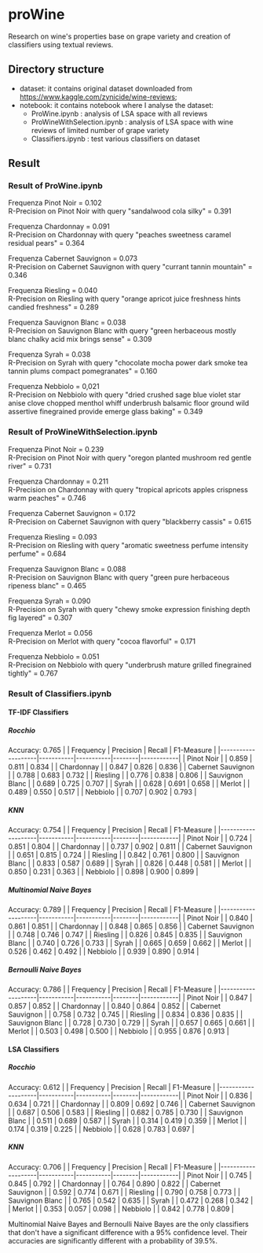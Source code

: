 # proWine
Research on wine's properties base on grape variety and creation of classifiers using textual reviews.

## Directory structure

* dataset: it contains original dataset downloaded from https://www.kaggle.com/zynicide/wine-reviews;
* notebook: it contains notebook where I analyse the dataset:
  * ProWine.ipynb : analysis of LSA space with all reviews
  * ProWineWithSelection.ipynb : analysis of LSA space with wine reviews of limited number of grape variety
  * Classifiers.ipynb : test various classifiers on dataset 

## Result

### Result of ProWine.ipynb
Frequenza Pinot Noir =  0.102  
R-Precision on Pinot Noir with query "sandalwood cola silky" = 0.391

Frequenza Chardonnay =  0.091  
R-Precision on Chardonnay with query "peaches sweetness caramel residual pears" = 0.364

Frequenza Cabernet Sauvignon =  0.073  
R-Precision on Cabernet Sauvignon with query "currant tannin mountain" = 0.346

Frequenza Riesling =  0.040  
R-Precision on Riesling with query "orange apricot juice freshness hints candied freshness" = 0.289

Frequenza Sauvignon Blanc =  0.038  
R-Precision on Sauvignon Blanc with query "green herbaceous mostly blanc chalky acid mix brings sense" = 0.309

Frequenza Syrah =  0.038  
R-Precision on Syrah with query "chocolate mocha power dark smoke tea tannin plums compact pomegranates" = 0.160

Frequenza Nebbiolo = 0,021  
R-Precision on Nebbiolo with query "dried crushed sage blue violet star anise clove chopped menthol whiff underbrush balsamic floor ground wild assertive finegrained provide emerge glass baking" = 0.349

### Result of ProWineWithSelection.ipynb
Frequenza Pinot Noir =  0.239  
R-Precision on Pinot Noir with query "oregon planted mushroom red gentle river" = 0.731

Frequenza Chardonnay =  0.211  
R-Precision on Chardonnay with query "tropical apricots apples crispness warm peaches" = 0.746

Frequenza Cabernet Sauvignon =  0.172  
R-Precision on Cabernet Sauvignon with query "blackberry cassis" = 0.615

Frequenza Riesling =  0.093  
R-Precision on Riesling with query "aromatic sweetness perfume intensity perfume" = 0.684

Frequenza Sauvignon Blanc =  0.088  
R-Precision on Sauvignon Blanc with query "green pure herbaceous ripeness blanc" = 0.465

Frequenza Syrah =  0.090  
R-Precision on Syrah with query "chewy smoke expression finishing depth fig layered" = 0.307

Frequenza Merlot =  0.056  
R-Precision on Merlot with query "cocoa flavorful" = 0.171

Frequenza Nebbiolo = 0.051  
R-Precision on Nebbiolo with query "underbrush mature grilled finegrained tightly" = 0.767

### Result of Classifiers.ipynb
#### TF-IDF Classifiers
##### Rocchio 
Accuracy: 0.765
|                    | Frequency | Precision | Recall | F1-Measure |
|--------------------|-----------|-----------|--------|------------|
| Pinot Noir         |           | 0.859     | 0.811  | 0.834      |
| Chardonnay         |           | 0.847     | 0.826  | 0.836      |
| Cabernet Sauvignon |           | 0.788     | 0.683  | 0.732      |
| Riesling           |           | 0.776     | 0.838  | 0.806      |
| Sauvignon Blanc    |           | 0.689     | 0.725  | 0.707      |
| Syrah              |           | 0.628     | 0.691  | 0.658      |
| Merlot             |           | 0.489     | 0.550  | 0.517      |
| Nebbiolo           |           | 0.707     | 0.902  | 0.793      |

##### KNN 
Accuracy: 0.754
|                    | Frequency | Precision | Recall | F1-Measure |
|--------------------|-----------|-----------|--------|------------|
| Pinot Noir         |           | 0.724     | 0.851  | 0.804      |
| Chardonnay         |           | 0.737     | 0.902  | 0.811      |
| Cabernet Sauvignon |           | 0.651     | 0.815  | 0.724      |
| Riesling           |           | 0.842     | 0.761  | 0.800      |
| Sauvignon Blanc    |           | 0.833     | 0.587  | 0.689      |
| Syrah              |           | 0.826     | 0.448  | 0.581      |
| Merlot             |           | 0.850     | 0.231  | 0.363      |
| Nebbiolo           |           | 0.898     | 0.900  | 0.899      |

##### Multinomial Naive Bayes 
Accuracy: 0.789
|                    | Frequency | Precision | Recall | F1-Measure |
|--------------------|-----------|-----------|--------|------------|
| Pinot Noir         |           | 0.840     | 0.861  | 0.851      |
| Chardonnay         |           | 0.848     | 0.865  | 0.856      |
| Cabernet Sauvignon |           | 0.748     | 0.746  | 0.747      |
| Riesling           |           | 0.826     | 0.845  | 0.835      |
| Sauvignon Blanc    |           | 0.740     | 0.726  | 0.733      |
| Syrah              |           | 0.665     | 0.659  | 0.662      |
| Merlot             |           | 0.526     | 0.462  | 0.492      |
| Nebbiolo           |           | 0.939     | 0.890  | 0.914      |

##### Bernoulli Naive Bayes 
Accuracy: 0.786
|                    | Frequency | Precision | Recall | F1-Measure |
|--------------------|-----------|-----------|--------|------------|
| Pinot Noir         |           | 0.847     | 0.857  | 0.852      |
| Chardonnay         |           | 0.840     | 0.864  | 0.852      |
| Cabernet Sauvignon |           | 0.758     | 0.732  | 0.745      |
| Riesling           |           | 0.834     | 0.836  | 0.835      |
| Sauvignon Blanc    |           | 0.728     | 0.730  | 0.729      |
| Syrah              |           | 0.657     | 0.665  | 0.661      |
| Merlot             |           | 0.503     | 0.498  | 0.500      |
| Nebbiolo           |           | 0.955     | 0.876  | 0.913      |

#### LSA Classifiers

##### Rocchio 
Accuracy: 0.612
|                    | Frequency | Precision | Recall | F1-Measure |
|--------------------|-----------|-----------|--------|------------|
| Pinot Noir         |           | 0.836     | 0.634  | 0.721      |
| Chardonnay         |           | 0.809     | 0.692  | 0.746      |
| Cabernet Sauvignon |           | 0.687     | 0.506  | 0.583      |
| Riesling           |           | 0.682     | 0.785  | 0.730      |
| Sauvignon Blanc    |           | 0.511     | 0.689  | 0.587      |
| Syrah              |           | 0.314     | 0.419  | 0.359      |
| Merlot             |           | 0.174     | 0.319  | 0.225      |
| Nebbiolo           |           | 0.628     | 0.783  | 0.697      |

##### KNN 
Accuracy: 0.706
|                    | Frequency | Precision | Recall | F1-Measure |
|--------------------|-----------|-----------|--------|------------|
| Pinot Noir         |           | 0.745     | 0.845  | 0.792      |
| Chardonnay         |           | 0.764     | 0.890  | 0.822      |
| Cabernet Sauvignon |           | 0.592     | 0.774  | 0.671      |
| Riesling           |           | 0.790     | 0.758  | 0.773      |
| Sauvignon Blanc    |           | 0.765     | 0.542  | 0.635      |
| Syrah              |           | 0.472     | 0.268  | 0.342      |
| Merlot             |           | 0.353     | 0.057  | 0.098      |
| Nebbiolo           |           | 0.842     | 0.778  | 0.809      |


Multinomial Naive Bayes and Bernoulli Naive Bayes are the only classifiers that don't have a significant difference with a 95% confidence level. 
Their accuracies are significantly different with a probability of 39.5%.
